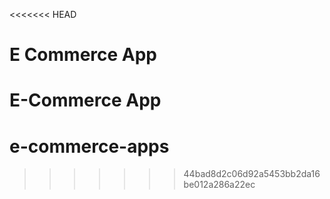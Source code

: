 <<<<<<< HEAD
# E Commerce App

E-Commerce App
=======
# e-commerce-apps
>>>>>>> 44bad8d2c06d92a5453bb2da16be012a286a22ec
